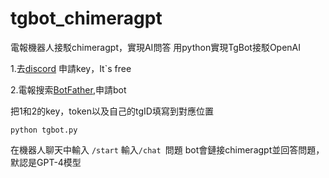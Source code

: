# tgbot_chimeragpt
電報機器人接駁chimeragpt，實現AI問答
用python實現TgBot接駁OpenAI

1.去[discord](https://discord.gg/pXDPB7T3) 申請key，It`s free


2.電報搜索[BotFather](https://t.me/BotFather),申請bot


把1和2的key，token以及自己的tgID填寫到對應位置


```
python tgbot.py
```
在機器人聊天中輸入
```/start```
輸入```/chat ```問題
bot會鏈接chimeragpt並回答問題，默認是GPT-4模型











